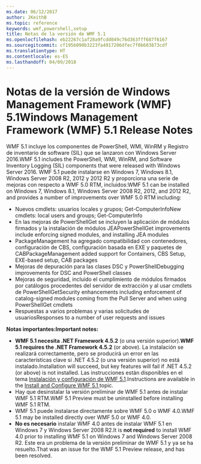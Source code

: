 ```yaml
---
ms.date: 06/12/2017
author: JKeithB
ms.topic: reference
keywords: wmf,powershell,setup
title: Notas de la versión de WMF 5.1
ms.openlocfilehash: eb22267c1af28a9fcdd049c76d363fff687f6167
ms.sourcegitcommit: cf195b090b3223fa4917206dfec7f0b603873cdf
ms.translationtype: HT
ms.contentlocale: es-ES
ms.lasthandoff: 04/09/2018
---
```

# <a name="windows-management-framework-wmf-51-release-notes"></a><span data-ttu-id="08634-103">Notas de la versión de Windows Management Framework (WMF) 5.1</span><span class="sxs-lookup"><span data-stu-id="08634-103">Windows Management Framework (WMF) 5.1 Release Notes</span></span> #

<span data-ttu-id="08634-104">WMF 5.1 incluye los componentes de PowerShell, WMI, WinRM y Registro de inventario de software (SIL) que se lanzaron con Windows Server 2016.</span><span class="sxs-lookup"><span data-stu-id="08634-104">WMF 5.1 includes the PowerShell, WMI, WinRM, and Software Inventory Logging (SIL) components that were released with Windows Server 2016.</span></span>
<span data-ttu-id="08634-105">WMF 5.1 puede instalarse en Windows 7, Windows 8.1, Windows Server 2008 R2, 2012 y 2012 R2 y proporciona una serie de mejoras con respecto a WMF 5.0 RTM, incluidos:</span><span class="sxs-lookup"><span data-stu-id="08634-105">WMF 5.1 can be installed on Windows 7, Windows 8.1, Windows Server 2008 R2, 2012, and 2012 R2, and provides a number of improvements over WMF 5.0 RTM including:</span></span>

- <span data-ttu-id="08634-106">Nuevos cmdlets: usuarios locales y grupos; Get-ComputerInfo</span><span class="sxs-lookup"><span data-stu-id="08634-106">New cmdlets: local users and groups; Get-ComputerInfo</span></span>
- <span data-ttu-id="08634-107">En las mejoras de PowerShellGet se incluyen la aplicación de módulos firmados y la instalación de módulos JEA</span><span class="sxs-lookup"><span data-stu-id="08634-107">PowerShellGet improvements include enforcing signed modules, and installing JEA modules</span></span>
- <span data-ttu-id="08634-108">PackageManagement ha agregado compatibilidad con contenedores, configuración de CBS, configuración basada en EXE y paquetes de CAB</span><span class="sxs-lookup"><span data-stu-id="08634-108">PackageManagement added support for Containers, CBS Setup, EXE-based setup, CAB packages</span></span>
- <span data-ttu-id="08634-109">Mejoras de depuración para las clases DSC y PowerShell</span><span class="sxs-lookup"><span data-stu-id="08634-109">Debugging improvements for DSC and PowerShell classes</span></span>
- <span data-ttu-id="08634-110">Mejoras de seguridad, incluido el cumplimiento de módulos firmados por catálogos procedentes del servidor de extracción y al usar cmdlets de PowerShellGet</span><span class="sxs-lookup"><span data-stu-id="08634-110">Security enhancements including enforcement of catalog-signed modules coming from the Pull Server and when using PowerShellGet cmdlets</span></span>
- <span data-ttu-id="08634-111">Respuestas a varios problemas y varias solicitudes de usuarios</span><span class="sxs-lookup"><span data-stu-id="08634-111">Responses to a number of user requests and issues</span></span>

<span data-ttu-id="08634-112">**Notas importantes:**</span><span class="sxs-lookup"><span data-stu-id="08634-112">**Important notes:**</span></span>

- <span data-ttu-id="08634-113">**WMF 5.1 necesita .NET Framework 4.5.2** (o una versión superior).</span><span class="sxs-lookup"><span data-stu-id="08634-113">**WMF 5.1 requires the .NET Framework 4.5.2** (or above).</span></span> <span data-ttu-id="08634-114">La instalación se realizará correctamente, pero se producirá un error en las características clave si .NET 4.5.2 (o una versión superior) no está instalado.</span><span class="sxs-lookup"><span data-stu-id="08634-114">Installation will succeed, but key features will fail if .NET 4.5.2 (or above) is not installed.</span></span> <span data-ttu-id="08634-115">Las instrucciones están disponibles en el tema [Instalación y configuración de WMF 5.1](https://msdn.microsoft.com/powershell/wmf/5.1/install-configure).</span><span class="sxs-lookup"><span data-stu-id="08634-115">Instructions are available in the [Install and Configure WMF 5.1 ](https://msdn.microsoft.com/powershell/wmf/5.1/install-configure) topic.</span></span>
- <span data-ttu-id="08634-116">Hay que desinstalar la versión preliminar de WMF 5.1 antes de instalar WMF 5.1 RTM.</span><span class="sxs-lookup"><span data-stu-id="08634-116">WMF 5.1 Preview must be uninstalled before installing WMF 5.1 RTM.</span></span>
- <span data-ttu-id="08634-117">WMF 5.1 puede instalarse directamente sobre WMF 5.0 o WMF 4.0.</span><span class="sxs-lookup"><span data-stu-id="08634-117">WMF 5.1 may be installed directly over WMF 5.0 or WMF 4.0.</span></span>
- <span data-ttu-id="08634-118">__No es necesario__ instalar WMF 4.0 antes de instalar WMF 5.1 en Windows 7 y Windows Server 2008 R2.</span><span class="sxs-lookup"><span data-stu-id="08634-118">It is __not required__ to install WMF 4.0 prior to installing WMF 5.1 on Windows 7 and Windows Server 2008 R2.</span></span> <span data-ttu-id="08634-119">Este era un problema de la versión preliminar de WMF 5.1 y ya se ha resuelto.</span><span class="sxs-lookup"><span data-stu-id="08634-119">That was an issue for the WMF 5.1 Preview release, and has been resolved.</span></span>